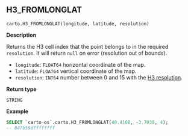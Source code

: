 ## H3_FROMLONGLAT

```sql:signature
carto.H3_FROMLONGLAT(longitude, latitude, resolution)
```

**Description**

Returns the H3 cell index that the point belongs to in the required `resolution`. It will return `null` on error (resolution out of bounds).

* `longitude`: `FLOAT64` horizontal coordinate of the map.
* `latitude`: `FLOAT64` vertical coordinate of the map.
* `resolution`: `INT64` number between 0 and 15 with the [H3 resolution](https://h3geo.org/docs/core-library/restable).

**Return type**

`STRING`


**Example**


```sql
SELECT `carto-os`.carto.H3_FROMLONGLAT(40.4168, -3.7038, 4);
-- 847b59dffffffff
```